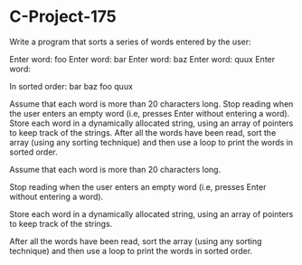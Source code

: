 # C-Project-175
Write a program that sorts a series of words entered by the user:

Enter word: foo
Enter word: bar
Enter word: baz
Enter word: quux
Enter word: 

In sorted order: bar baz foo quux

Assume that each word is more than 20 characters long. Stop reading when the user enters an empty word (i.e, presses Enter without entering a word). Store each word in a dynamically allocated string, using an array of pointers to keep track of the strings. After all the words have been read, sort the array (using any sorting technique) and then use a loop to print the words in sorted order.

Assume that each word is more than 20 characters long. 

Stop reading when the user enters an empty word (i.e, presses Enter without entering a word). 

Store each word in a dynamically allocated string, using an array of pointers to keep track of the strings.

After all the words have been read, sort the array (using any sorting technique) and then use a loop to print the words in sorted order.
